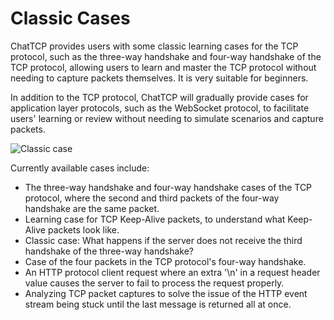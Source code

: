 # Classic Cases

ChatTCP provides users with some classic learning cases for the TCP protocol, such as the three-way handshake and four-way handshake of the TCP protocol, allowing users to learn and master the TCP protocol without needing to capture packets themselves. It is very suitable for beginners.

In addition to the TCP protocol, ChatTCP will gradually provide cases for application layer protocols, such as the WebSocket protocol, to facilitate users' learning or review without needing to simulate scenarios and capture packets.

![Classic case](/images/classic-case/classic-cases.png)

Currently available cases include:
* The three-way handshake and four-way handshake cases of the TCP protocol, where the second and third packets of the four-way handshake are the same packet.
* Learning case for TCP Keep-Alive packets, to understand what Keep-Alive packets look like.
* Classic case: What happens if the server does not receive the third handshake of the three-way handshake?
* Case of the four packets in the TCP protocol's four-way handshake.
* An HTTP protocol client request where an extra '\n' in a request header value causes the server to fail to process the request properly.
* Analyzing TCP packet captures to solve the issue of the HTTP event stream being stuck until the last message is returned all at once.
